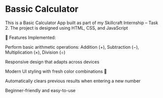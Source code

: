# Bassic Calculator 
 


This is a Basic Calculator App built as part of my Skillcraft Internship – Task 2.
The project is designed using HTML, CSS, and JavaScript

🔹 Features Implemented:

Perform basic arithmetic operations: Addition (+), Subtraction (−), Multiplication (×), Division (÷)

Responsive design that adapts across devices

Modern UI styling with fresh color combinations 🎨

Automatically clears previous results when entering a new number

Beginner-friendly and easy-to-use